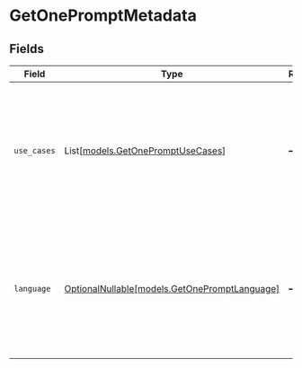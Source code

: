 # GetOnePromptMetadata


## Fields

| Field                                                                                                                     | Type                                                                                                                      | Required                                                                                                                  | Description                                                                                                               |
| ------------------------------------------------------------------------------------------------------------------------- | ------------------------------------------------------------------------------------------------------------------------- | ------------------------------------------------------------------------------------------------------------------------- | ------------------------------------------------------------------------------------------------------------------------- |
| `use_cases`                                                                                                               | List[[models.GetOnePromptUseCases](../models/getonepromptusecases.md)]                                                    | :heavy_minus_sign:                                                                                                        | A list of use cases that the prompt is meant to be used for. Use this field to categorize the prompt for your own purpose |
| `language`                                                                                                                | [OptionalNullable[models.GetOnePromptLanguage]](../models/getonepromptlanguage.md)                                        | :heavy_minus_sign:                                                                                                        | The language that the prompt is written in. Use this field to categorize the prompt for your own purpose                  |